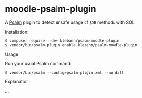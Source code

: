 # moodle-psalm-plugin
A [Psalm](https://github.com/vimeo/psalm) plugin to detect unsafe usage of `$DB` methods with SQL

Installation:

```console
$ composer require --dev klebann/psalm-moodle-plugin
$ vendor/bin/psalm-plugin enable klebann/psalm-moodle-plugin
```

Usage:

Run your usual Psalm command:
```console
$ vendor/bin/psalm --config=psalm-plugin.xml --no-diff
```

Explanation:

...
